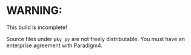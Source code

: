 # WARNING:

This build is incomplete!

Source files under `pky_py` are not freely distributable. You must have an enterprise agreement with Paradigm4.
